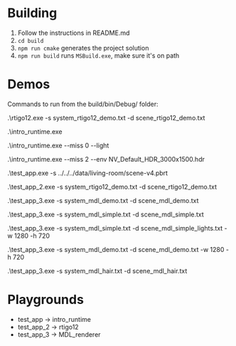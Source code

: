 # Building

1. Follow the instructions in README.md
2. `cd build`
3. `npm run cmake` generates the project solution
4. `npm run build` runs `MSBuild.exe`, make sure it's on path

# Demos

Commands to run from the build/bin/Debug/ folder:

.\rtigo12.exe -s system_rtigo12_demo.txt -d scene_rtigo12_demo.txt

.\intro_runtime.exe

.\intro_runtime.exe --miss 0 --light

.\intro_runtime.exe --miss 2 --env NV_Default_HDR_3000x1500.hdr

.\test_app.exe -s ../../../data/living-room/scene-v4.pbrt

.\test_app_2.exe -s system_rtigo12_demo.txt -d scene_rtigo12_demo.txt

.\test_app_3.exe -s system_mdl_demo.txt -d scene_mdl_demo.txt

.\test_app_3.exe -s system_mdl_simple.txt -d scene_mdl_simple.txt

.\test_app_3.exe -s system_mdl_simple.txt -d scene_mdl_simple_lights.txt -w 1280 -h 720


.\test_app_3.exe -s system_mdl_demo.txt -d scene_mdl_demo.txt -w 1280 -h 720

.\test_app_3.exe -s system_mdl_hair.txt -d scene_mdl_hair.txt

# Playgrounds

* test_app -> intro_runtime
* test_app_2 -> rtigo12
* test_app_3 -> MDL_renderer